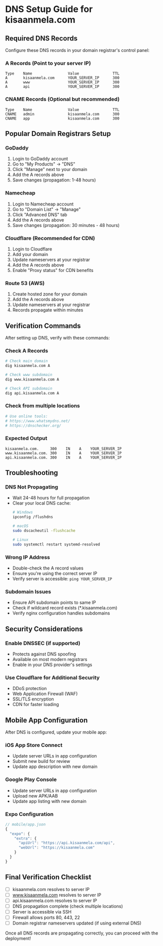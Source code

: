 # DNS Setup Guide for kisaanmela.com

## Required DNS Records

Configure these DNS records in your domain registrar's control panel:

### A Records (Point to your server IP)
```
Type    Name                Value               TTL
A       kisaanmela.com      YOUR_SERVER_IP      300
A       www                 YOUR_SERVER_IP      300
A       api                 YOUR_SERVER_IP      300
```

### CNAME Records (Optional but recommended)
```
Type    Name                Value               TTL
CNAME   admin               kisaanmela.com      300
CNAME   app                 kisaanmela.com      300
```

## Popular Domain Registrars Setup

### GoDaddy
1. Login to GoDaddy account
2. Go to "My Products" → "DNS"
3. Click "Manage" next to your domain
4. Add the A records above
5. Save changes (propagation: 1-48 hours)

### Namecheap
1. Login to Namecheap account
2. Go to "Domain List" → "Manage"
3. Click "Advanced DNS" tab
4. Add the A records above
5. Save changes (propagation: 30 minutes - 48 hours)

### Cloudflare (Recommended for CDN)
1. Login to Cloudflare
2. Add your domain
3. Update nameservers at your registrar
4. Add the A records above
5. Enable "Proxy status" for CDN benefits

### Route 53 (AWS)
1. Create hosted zone for your domain
2. Add the A records above
3. Update nameservers at your registrar
4. Records propagate within minutes

## Verification Commands

After setting up DNS, verify with these commands:

### Check A Records
```bash
# Check main domain
dig kisaanmela.com A

# Check www subdomain
dig www.kisaanmela.com A

# Check API subdomain
dig api.kisaanmela.com A
```

### Check from multiple locations
```bash
# Use online tools:
# https://www.whatsmydns.net/
# https://dnschecker.org/
```

### Expected Output
```
kisaanmela.com.     300    IN    A    YOUR_SERVER_IP
www.kisaanmela.com. 300    IN    A    YOUR_SERVER_IP
api.kisaanmela.com. 300    IN    A    YOUR_SERVER_IP
```

## Troubleshooting

### DNS Not Propagating
- Wait 24-48 hours for full propagation
- Clear your local DNS cache:
  ```bash
  # Windows
  ipconfig /flushdns
  
  # macOS
  sudo dscacheutil -flushcache
  
  # Linux
  sudo systemctl restart systemd-resolved
  ```

### Wrong IP Address
- Double-check the A record values
- Ensure you're using the correct server IP
- Verify server is accessible: `ping YOUR_SERVER_IP`

### Subdomain Issues
- Ensure API subdomain points to same IP
- Check if wildcard record exists (*.kisaanmela.com)
- Verify nginx configuration handles subdomains

## Security Considerations

### Enable DNSSEC (if supported)
- Protects against DNS spoofing
- Available on most modern registrars
- Enable in your DNS provider's settings

### Use Cloudflare for Additional Security
- DDoS protection
- Web Application Firewall (WAF)
- SSL/TLS encryption
- CDN for faster loading

## Mobile App Configuration

After DNS is configured, update your mobile app:

### iOS App Store Connect
- Update server URLs in app configuration
- Submit new build for review
- Update app description with new domain

### Google Play Console
- Update server URLs in app configuration
- Upload new APK/AAB
- Update app listing with new domain

### Expo Configuration
```javascript
// mobile/app.json
{
  "expo": {
    "extra": {
      "apiUrl": "https://api.kisaanmela.com/api",
      "webUrl": "https://kisaanmela.com"
    }
  }
}
```

## Final Verification Checklist

- [ ] kisaanmela.com resolves to server IP
- [ ] www.kisaanmela.com resolves to server IP  
- [ ] api.kisaanmela.com resolves to server IP
- [ ] DNS propagation complete (check multiple locations)
- [ ] Server is accessible via SSH
- [ ] Firewall allows ports 80, 443, 22
- [ ] Domain registrar nameservers updated (if using external DNS)

Once all DNS records are propagating correctly, you can proceed with the deployment!
